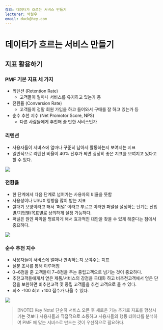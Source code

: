 ```yaml
---
강의: 데이터가 흐르는 서비스 만들기
lecturer: 박철우
email: duck@hey.com
---
```

# 데이터가 흐르는 서비스 만들기
## 지표 활용하기
### PMF 기본 지표 세 가지
- 리텐션 (Retention Rate) 
	- 고객들이 얼마나 서비스를 유지하고 있는가 등
- 전환율 (Conversion Rate) 
	- 고객들이 정말 회원 가입을 하고 들어와서 구매를 잘 하고 있는가 등
- 순수 추천 지수 (Net Promotor Score, NPS)
	- 다른 사람들에게 추천해 줄 만한 서비스인가

### 리텐션
- 사용자들이 서비스에 얼마나 꾸준히 남아서 활동하는지 보여지는 지표
- 일반적으로 리텐션 비율이 40% 전후가 되면 굉장히 좋은 지표를 보여지고 있다고 할 수 있다.

![](https://i.imgur.com/2OyWMFY.png)

### 전환율
- 한 단계에서 다음 단계로 넘어가는 사용자의 비율을 뜻함
- 사용성이나 UI/UX 영향을 많이 받는 지표
- 깔대기 모양이라고 해서 '퍼널' 이라고 부르고 이러한 퍼널을 설정하는 단계는 산업별/기업별/목표별로 상의하게 설정 가능하다.
- 퍼널은 원인 파악을 명료하게 해서 효과적인 대안을 찾을 수 있게 해준다는 점에서 중요하다.

![](https://i.imgur.com/fA0KKcF.png)

### 순수 추천 지수
- 사용자들이 서비스에 얼마나 만족하는지 보여주는 지표
- 설문 조사를 통해 이루어짐
- 0~6점을 준 고객들이 7~8점을 주는 중립고객으로 넘기는 것이 중요하다.
- 추천고객들에게서 얻은 제품/서비스의 강점을 극대화 하고 비추천고객에서 얻은 단점을 보완하면 비추천고객 및 중립 고객들을 추천 고객으로 올 수 있다.
- 최소 -100 최고 +100 점수가 나올 수 있다.

![](https://i.imgur.com/eozmwfg.png)


> [!NOTE] Key Note!
> 단순히 서비스 오픈 후 새로운 기능 추가로 지표를 향상시키는 것보다 사용자들과 직접적으로 소통하고 사용자들의 행동 데이터를 분석하여 PMF 에 맞는 서비스로 만드는 것이 우선적으로 필요하다.
